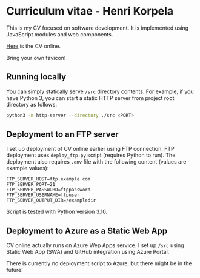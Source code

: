 # Curriculum vitae - Henri Korpela

This is my CV focused on software development. It is implemented using JavaScript modules and web components.

[Here](http://henrijahanna.fi/henri/) is the CV online.

Bring your own favicon!

## Running locally

You can simply statically serve `/src` directory contents. For example, if you have Python 3, you can start a static HTTP server from project root directory as follows:

```bash
python3 -m http-server --directory ./src <PORT>
```

## Deployment to an FTP server

I set up deployment of CV online earlier using FTP connection. FTP deployment uses `deploy_ftp.py` script (requires Python to run). The deployment also requires `.env` file with the following content (values are example values):

```
FTP_SERVER_HOST=ftp.example.com
FTP_SERVER_PORT=21
FTP_SERVER_PASSWORD=ftppassword
FTP_SERVER_USERNAME=ftpuser
FTP_SERVER_OUTPUT_DIR=/exampledir
```

Script is tested with Python version 3.10.

## Deployment to Azure as a Static Web App

CV online actually runs on Azure Wep Apps service. I set up `/src` using Static Web App (SWA) and GitHub integration using Azure Portal. 

There is currently no deployment script to Azure, but there might be in the future!
